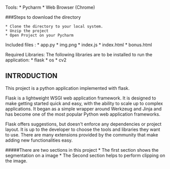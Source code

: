 Tools: 
    * Pycharm 
    * Web Browser (Chrome)

###Steps to download the directory

    * Clone the directory to your local system.
    * Unzip the project
    * Open Project on your Pycharm 

Included files :
    * app.py
    * img.png
    * index.js
    * index.html
    * bonus.html

Required Libraries:
The following libraries are to be installed to run the application:
    * flask
    * os
    * cv2
    
INTRODUCTION
------------------------------------------------------------------------
This project is a python application implemented with flask.

Flask is a lightweight WSGI web application framework. 
It is designed to make getting started quick and easy, with the ability to scale up to complex applications. 
It began as a simple wrapper around Werkzeug and Jinja and has become one of the most popular Python web application frameworks.

Flask offers suggestions, but doesn't enforce any dependencies or project layout. 
It is up to the developer to choose the tools and libraries they want to use. 
There are many extensions provided by the community that make adding new functionalities easy.

#####There are two sections in this project 
    * The first section shows the segmentation on a image
    * The Second section helps to perform clipping on the image.

